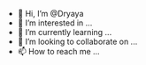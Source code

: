 - 👋 Hi, I’m @Dryaya
- 👀 I’m interested in ...
- 🌱 I’m currently learning ...
- 💞️ I’m looking to collaborate on ...
- 📫 How to reach me ...

<!---
Dryaya/Dryaya is a ✨ special ✨ repository because its `README.md` (this file) appears on your GitHub profile.
You can click the Preview link to take a look at your changes.
--->
